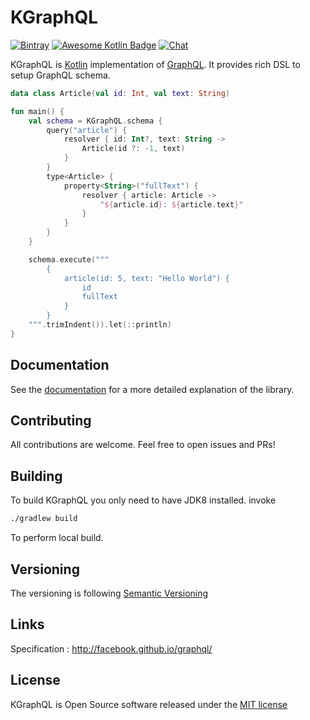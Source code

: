 # KGraphQL
[![Bintray](https://api.bintray.com/packages/apurebase/apurebase/kgraphql/images/download.svg)](https://bintray.com/apurebase/apurebase/kgraphql)
[![Awesome Kotlin Badge](https://kotlin.link/awesome-kotlin.svg)](https://github.com/KotlinBy/awesome-kotlin)
[![Chat](https://img.shields.io/badge/chat-on%20slack-green.svg)](https://kotlinlang.slack.com/messages/kgraphql)

KGraphQL is [Kotlin](https://kotlinlang.org/) implementation of [GraphQL](http://graphql.org/). It provides rich DSL to setup GraphQL schema.


```kotlin
data class Article(val id: Int, val text: String)

fun main() {
    val schema = KGraphQL.schema {
        query("article") {
            resolver { id: Int?, text: String ->
                Article(id ?: -1, text)
            }
        }
        type<Article> {
            property<String>("fullText") {
                resolver { article: Article ->
                    "${article.id}: ${article.text}"
                }
            }
        }
    }

    schema.execute("""
        {
            article(id: 5, text: "Hello World") {
                id
                fullText
            }
        }
    """.trimIndent()).let(::println)
}
```

## Documentation
See the [documentation](https://kgraphql.in/) for a more detailed explanation of the library.

## Contributing

All contributions are welcome. Feel free to open issues and PRs!

## Building

To build KGraphQL you only need to have JDK8 installed. invoke

```bash
./gradlew build
```

To perform local build.

## Versioning

The versioning is following [Semantic Versioning](http://semver.org/)

## Links

Specification : http://facebook.github.io/graphql/

## License

KGraphQL is Open Source software released under the [MIT license](https://opensource.org/licenses/MIT)
